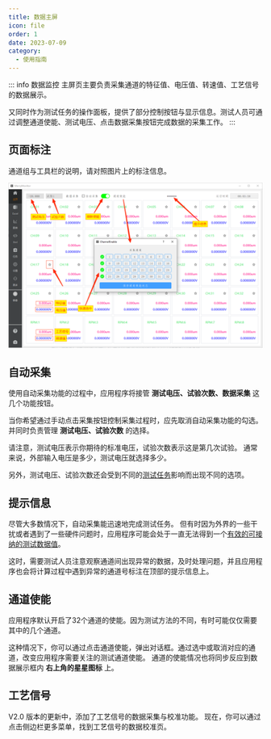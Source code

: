 ```yaml
---
title: 数据主屏
icon: file
order: 1
date: 2023-07-09
category:
  - 使用指南
---
```



::: info 数据监控
主屏页主要负责采集通道的特征值、电压值、转速值、工艺信号的数据展示。

又同时作为测试任务的操作面板，提供了部分控制按钮与显示信息。测试人员可通过调整通道使能、测试电压、点击数据采集按钮完成数据的采集工作。
:::

## 页面标注

通道组与工具栏的说明，请对照图片上的标注信息。

![](./assets/main.png)

## 自动采集

使用自动采集功能的过程中，应用程序将接管 **测试电压、试验次数、数据采集** 这几个功能按钮。

当你希望通过手动点击采集按钮控制采集过程时，应先取消自动采集功能的勾选。并同时负责管理 **测试电压、试验次数** 的选择。

请注意，测试电压表示你期待的标准电压，试验次数表示这是第几次试验。
通常来说，外部输入电压是多少，测试电压就选择多少。

另外，测试电压、试验次数还会受到不同的[测试任务](./excel.md#页面标注)影响而出现不同的选项。

## 提示信息

尽管大多数情况下，自动采集能迅速地完成测试任务。
但有时因为外界的一些干扰或者遇到了一些硬件问题时，应用程序可能会处于一直无法得到一个[有效的可接纳的测试数据值](./excel.md#测量误差)。

这时，需要测试人员注意观察通道间出现异常的数据，及时处理问题，并且应用程序也会将计算过程中遇到异常的通道号标注在顶部的提示信息上。

## 通道使能

应用程序默认开启了32个通道的使能。因为测试方法的不同，有时可能仅仅需要其中的几个通道。

这种情况下，你可以通过点击通道使能，弹出对话框。通过选中或取消对应的通道，改变应用程序需要关注的测试通道使能。
通道的使能情况也将同步反应到数据展示框内 **右上角的星星图标** 上。

## 工艺信号

V2.0 版本的更新中，添加了工艺信号的数据采集与校准功能。
现在，你可以通过点击侧边栏更多菜单，找到工艺信号的数据校准页。
